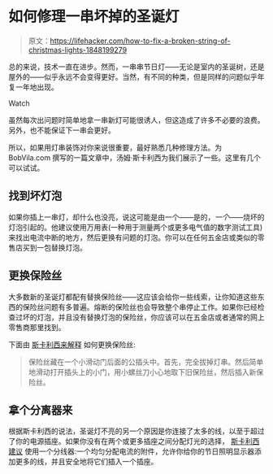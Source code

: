 # 如何修理一串坏掉的圣诞灯

> 原文：<https://lifehacker.com/how-to-fix-a-broken-string-of-christmas-lights-1848199279>

总的来说，技术一直在进步。然而，一串串节日灯——无论是室内的圣诞树，还是屋外的——似乎永远不会变得更好。当然，有不同的种类，但是同样的问题似乎年复一年地出现。

Watch

虽然每次出问题时简单地拿一串新灯可能很诱人，但这造成了许多不必要的浪费。另外，也不能保证下一串会更好。

所以，如果用灯串装饰对你来说很重要，最好熟悉几种修理方法。为 BobVila.com 撰写的一篇文章中，汤姆·斯卡利西为我们展示了一些。这里有几个可以试试。

## 找到坏灯泡

如果你插上一串灯，却什么也没亮，说这可能是由一个——是的，*一个*——烧坏的灯泡引起的。他建议使用万用表(一种用于测量两个或更多电气值的数字测试工具)来找出电流中断的地方，然后更换有问题的灯泡。你可以在任何五金店或类似的零售店买到一包替换灯泡。

## 更换保险丝

大多数新的圣诞灯都配有替换保险丝——这应该会给你一些线索，让你知道这些东西的保险丝问题有多普遍。熔断的保险丝也会导致整个串停止工作。如果你已经检查过坏的灯泡，并且没有替换灯泡的保险丝，你应该可以在五金店或者通常的网上零售商那里找到。

下面由 [斯卡利西来解释](https://www.bobvila.com/articles/how-to-fix-christmas-lights/) 如何更换保险丝:

> 保险丝藏在一个小滑动门后面的公插头中。首先，完全拔掉灯串。然后简单地滑动打开插头上的小门，用小螺丝刀小心地取下旧保险丝，然后插入新保险丝。

## 拿个分离器来

根据斯卡利西的说法，圣诞灯不亮的另一个原因是你连接了太多的线，以至于超过了你的电源插座。如果你没有在两个或更多插座之间分配灯光的选择， [斯卡利西建议](https://www.bobvila.com/articles/how-to-fix-christmas-lights/) 使用一个分线器:一个均匀分配电流的附件，允许你给你的节日照明显示器添加更多的线，并且安全地将它们插入一个插座。